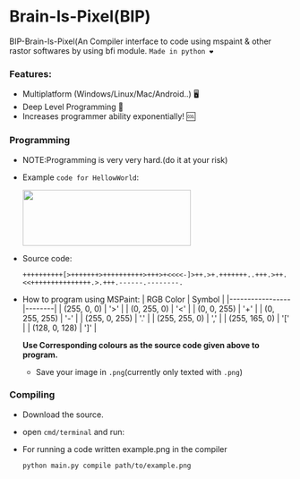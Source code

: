 # Brain-Is-Pixel(BIP)

BIP-Brain-Is-Pixel(An Compiler interface to code using mspaint &amp; other rastor softwares by using bfi module.
`Made in python ❤️`
### Features:
 - Multiplatform (Windows/Linux/Mac/Android..) 🖥️
 - Deep Level Programming 🧱
 - Increases programmer ability exponentially! 🆒
### Programming
- NOTE:Programming is very very hard.(do it at your risk)
- Example `code for HellowWorld`:
 
  <img src="https://github.com/cool-dev-guy/Brain-Is-Pixel/assets/116984615/3536b5b6-c8cb-472c-88c2-f0405d6bc870" width="300" height="100" />
- Source code:
  ```brainfuck
  ++++++++++[>+++++++>++++++++++>+++>+<<<<-]>++.>+.+++++++..+++.>++.<<+++++++++++++++.>.+++.------.--------.
  ```
- How to program using MSPaint:
  | RGB Color       | Symbol |
  |-----------------|--------|
  | (255, 0, 0)     |   '>'  |
  | (0, 255, 0)     |   '<'  |
  | (0, 0, 255)     |   '+'  |
  | (0, 255, 255)   |   '-'  |
  | (255, 0, 255)   |   '.'  |
  | (255, 255, 0)   |   ','  |
  | (255, 165, 0)   |   '['  |
  | (128, 0, 128)   |   ']'  |
  
  **Use Corresponding colours as the source code given above to program.**
  - Save your image in `.png`(currently only texted with `.png`)
### Compiling
- Download the source.
- open `cmd/terminal` and run:
- For running a code written example.png in the compiler
 
  ```bash
  python main.py compile path/to/example.png
  ```

